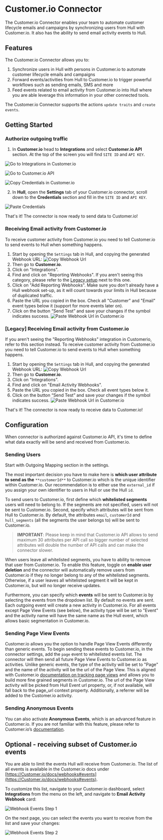 # Customer.io Connector

The Customer.io Connector enables your team to automate customer lifecycle emails and campaigns by synchronizing users from Hull with Customer.io. 
It also has the ability to send email activity events to Hull.

## Features

The Customer.io Connector allows you to:

1. Synchronize users in Hull with persons in Customer.io to automate customer lifecycle emails and campaigns
2. Forward events/activities from Hull to Customer.io to trigger powerful workflows such as sending emails, SMS and more
3. Feed events related to email activity from Customer.io into Hull where you are able leverage this information in your other connected tools.

The Customer.io Connector supports the actions `update traits` and `create events`.

## Getting Started

### Authorize outgoing traffic

1. In **Customer.io** head to **Integrations** and select **Customer.io API** section. At the top of the screen you will find `SITE ID` and `API KEY`.

  ![Go to Integrations in Customer.io](./docs/credentials01.png)

  ![Go to Customer.io API](./docs/credentials02.png)

  ![Copy Credentials in Customer.io](./docs/credentials03.png)

2. In **Hull**, open the **Settings** tab of your Customer.io connector, scroll down to the **Credentials** section and fill in the `SITE ID` and `API KEY`.

  ![Paste Credentials](./docs/credentials04.png)


That's it! The connector is now ready to send data to Customer.io!


### Receiving Email activity from Customer.io

To receive customer activity from Customer.io you need to tell Customer.io to send events to Hull when something happens.

1. Start by opening the `Settings` tab in Hull, and copying the generated Webhook URL:
  ![Copy Webhook Url](./docs/webhook01.png)
2. Then go to **Customer.io**.
3. Click on "Integrations".
4. Find and click on "Reporting Webhooks". If you aren't seeing this category, please refer to the [Legacy setup](#\[Legacy\]-Receiving-Email-activity-from-Customer.io) next to this one.
5. Click on "Add Reporting Webhooks". Make sure you don't already have a Hull webhook set-up, as it will count towards your limits in Hull because of duplicated traffic.
5. Paste the URL you copied in the box. Check all "Customer" and "Email" event types below it (support for more events later on).
6. Click on the button “Send Test” and save your changes if the symbol indicates success.
  ![Paste Webhook Url in Customer.io](./docs/webhook03.png)

### \[Legacy\] Receiving Email activity from Customer.io

If you aren't seeing the "Reporting Webhooks" integration in Customerio, refer to this section instead.
To receive customer activity from Customer.io you need to tell Customer.io to send events to Hull when something happens.

1. Start by opening the `Settings` tab in Hull, and copying the generated Webhook URL:
  ![Copy Webhook Url](./docs/webhook01.png)
2. Then go to **Customer.io**.
3. Click on "Integrations".
4. Find and click on "Email Activity Webhooks".
5. Paste the URL you copied in the box. Check all event types below it.
6. Click on the button “Send Test” and save your changes if the symbol indicates success.
  ![Paste Webhook Url in Customer.io](./docs/webhook04.png)

That's it! The connector is now ready to receive data to Customer.io!

## Configuration

When connector is authorized against Customer.io API, it's time to define what data exactly will be send and received from Customer.io.

### Sending Users

Start with Outgoing Mapping section in the settings.

The most important decision you have to make here is **which user attribute to send as the** `**customerId**` to Customer.io which is the unique identifier within Customer.io. Our recommendation is to either use the `external_id` if you assign your own identifier to users in Hull or use the Hull `id`.

To send users to Customer.io, first define which **whitelisted segments** users will need to belong to. If the segments are not specified, users will not be sent to Customer.io.
Second, specify which attributes will be sent from Hull to Customer.io. By default,
the attributes `email`, `customerId` and `hull_segments` (all the segments the user belongs to) will be sent to Customer.io.

> **IMPORTANT**: Please keep in mind that Customer.io API allows to send maximum 30 attributes per API call so bigger number of selected attributes will double the number of API calls and can make the connector slower.

When users leave all whitelisted segments, you have to ability to remove that user from Customer.io. To enable this feature, 
toggle on **enable user deletion** and the connector will automatically remove users from Customer.io if they no longer belong to any of the whitelisted segments. 
Otherwise, if a user leaves all whitelisted segment it will be kept in Customer.io, but will no longer receive updates.

Furthermore, you can specify which **events** will be sent to Customer.io by selecting the events from the dropdown list. By default no events are sent. 
Each outgoing event will create a new activity in Customer.io. For all events except Page View Events (see below), the activity type will be set to "Event" and the 
activity name will have the same name as the Hull event, which allows basic segmentation in Customer.io.

### Sending Page View Events

Customer.io allows you the option to handle Page View Events differently than generic events. 
To begin sending these events to Customer.io, in the connector settings, add the `page` event to whitelisted events list. The connector will then send all future Page View Events to Customer.io 
as activities. Unlike generic events, the type of the activity will be set to "Page" and the name of the activity will be the url of the Page View.
This is aligned with Customer.io [documentation on tracking page views](https://Customer.io/docs/pageviews) and allows you to build more fine grained segments in Customer.io.
The url of the Page View activity will be picked from Hull Event url property, or, if not available, will fall back to the page_url context property. Additionally, a referrer will be added to the Customer.io activity.


### Sending Anonymous Events

You can also activate **Anonymous Events**, which is an advanced feature in Customer.io. If you are not familiar with this feature, please refer to Customer.io’s [documentation](https://Customer.io/docs/anonymous-invite-emails).

## Optional - receiving subset of Customer.io events

You are able to limit the events Hull will receive from Customer.io. The list of all events is available in the Customer.io docs under [https://Customer.io/docs/webhooks#events](https://Customer.io/docs/webhooks#events).

To customize this list, navigate to your Customer.io dashboard, select **Integrations** from the menu on the left, and navigate to **Email Activity Webhook** card:

![Webhook Events Step 1](./docs/webhook02.png)

On the next page, you can select the events you want to receive from the list and save your changes:

![Webhook Events Step 2](./docs/webhook_events01.png)

